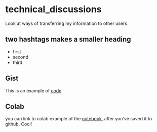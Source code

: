 # technical_discussions
Look at ways of transferring my information to other users

## two hashtags makes a smaller heading

* first
* second
* third

## Gist 

This is an example of [code](https://gist.github.com/suzanne64/b35458c2a856d5b86751ea958e5057ed)

## Colab

you can link to colab example of the [notebook](), after you've saved it to github. Cool!
